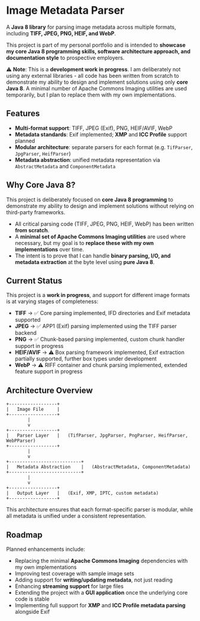 # Image Metadata Parser

A **Java 8 library** for parsing image metadata across multiple formats, including **TIFF, JPEG, PNG, HEIF, and WebP**.

This project is part of my personal portfolio and is intended to **showcase my core Java 8 programming skills, software architecture approach, and documentation style** to prospective employers.

⚠️ **Note**: This is a **development work in progress**. I am deliberately not using any external libraries - all code has been written from scratch to demonstrate my ability to design and implement solutions using only **core Java 8**. A minimal number of Apache Commons Imaging utilities are used temporarily, but I plan to replace them with my own implementations.

## Features

* **Multi-format support**: TIFF, JPEG (Exif), PNG, HEIF/AVIF, WebP
* **Metadata standards**: Exif implemented; **XMP** and **ICC Profile** support planned
* **Modular architecture**: separate parsers for each format (e.g. `TifParser`, `JpgParser`, `HeifParser`)
* **Metadata abstraction**: unified metadata representation via `AbstractMetadata` and `ComponentMetadata`

## Why Core Java 8?

This project is deliberately focused on **core Java 8 programming** to demonstrate my ability to design and implement solutions without relying on third-party frameworks.

* All critical parsing code (TIFF, JPEG, PNG, HEIF, WebP) has been written **from scratch**.
* A **minimal set of Apache Commons Imaging utilities** are used where necessary, but my goal is to **replace these with my own implementations** over time.
* The intent is to prove that I can handle **binary parsing, I/O, and metadata extraction** at the byte level using **pure Java 8**.

## Current Status

This project is a **work in progress**, and support for different image formats is at varying stages of completeness:

* **TIFF** → ✅ Core parsing implemented, IFD directories and Exif metadata supported
* **JPEG** → ✅ APP1 (Exif) parsing implemented using the TIFF parser backend
* **PNG** → ✅ Chunk-based parsing implemented, custom chunk handler support in progress
* **HEIF/AVIF** → ⚠️ Box parsing framework implemented, Exif extraction partially supported, further box types under development
* **WebP** → ⚠️ RIFF container and chunk parsing implemented, extended feature support in progress

## Architecture Overview

```text
+------------------+
|   Image File     |
+------------------+
        |
        v
+------------------+
|   Parser Layer   |   (TifParser, JpgParser, PngParser, HeifParser, WebPParser)
+------------------+
        |
        v
+---------------------------+
|   Metadata Abstraction    |   (AbstractMetadata, ComponentMetadata)
+---------------------------+
        |
        v
+------------------+
|   Output Layer   |   (Exif, XMP, IPTC, custom metadata)
+------------------+
```

This architecture ensures that each format-specific parser is modular, while all metadata is unified under a consistent representation.

## Roadmap

Planned enhancements include:

* Replacing the minimal **Apache Commons Imaging** dependencies with my own implementations
* Improving test coverage with sample image sets
* Adding support for **writing/updating metadata**, not just reading
* Enhancing **streaming support** for large files
* Extending the project with a **GUI application** once the underlying core code is stable
* Implementing full support for **XMP** and **ICC Profile metadata parsing** alongside Exif

